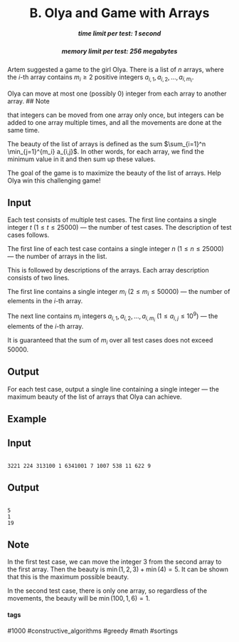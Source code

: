 <h1 style='text-align: center;'> B. Olya and Game with Arrays</h1>

<h5 style='text-align: center;'>time limit per test: 1 second</h5>
<h5 style='text-align: center;'>memory limit per test: 256 megabytes</h5>

Artem suggested a game to the girl Olya. There is a list of $n$ arrays, where the $i$-th array contains $m_i \ge 2$ positive integers $a_{i,1}, a_{i,2}, \ldots, a_{i,m_i}$.

Olya can move at most one (possibly $0$) integer from each array to another array. ## Note

 that integers can be moved from one array only once, but integers can be added to one array multiple times, and all the movements are done at the same time.

The beauty of the list of arrays is defined as the sum $\sum_{i=1}^n \min_{j=1}^{m_i} a_{i,j}$. In other words, for each array, we find the minimum value in it and then sum up these values.

The goal of the game is to maximize the beauty of the list of arrays. Help Olya win this challenging game!

## Input

Each test consists of multiple test cases. The first line contains a single integer $t$ ($1 \le t \le 25000$) — the number of test cases. The description of test cases follows.

The first line of each test case contains a single integer $n$ ($1 \le n \le 25000$) — the number of arrays in the list.

This is followed by descriptions of the arrays. Each array description consists of two lines.

The first line contains a single integer $m_i$ ($2 \le m_i \le 50000$) — the number of elements in the $i$-th array.

The next line contains $m_i$ integers $a_{i, 1}, a_{i, 2}, \ldots, a_{i, m_i}$ ($1 \le a_{i,j} \le 10^9$) — the elements of the $i$-th array.

It is guaranteed that the sum of $m_i$ over all test cases does not exceed $50000$.

## Output

For each test case, output a single line containing a single integer — the maximum beauty of the list of arrays that Olya can achieve.

## Example

## Input


```

3221 224 313100 1 6341001 7 1007 538 11 622 9
```
## Output


```

5
1
19

```
## Note

In the first test case, we can move the integer $3$ from the second array to the first array. Then the beauty is $\min(1, 2, 3) + \min(4) = 5$. It can be shown that this is the maximum possible beauty.

In the second test case, there is only one array, so regardless of the movements, the beauty will be $\min(100, 1, 6) = 1$.



#### tags 

#1000 #constructive_algorithms #greedy #math #sortings 